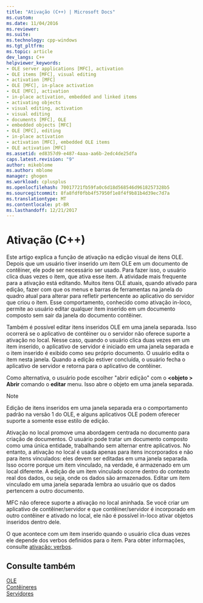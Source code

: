 ```yaml
---
title: "Ativação (C++) | Microsoft Docs"
ms.custom: 
ms.date: 11/04/2016
ms.reviewer: 
ms.suite: 
ms.technology: cpp-windows
ms.tgt_pltfrm: 
ms.topic: article
dev_langs: C++
helpviewer_keywords:
- OLE server applications [MFC], activation
- OLE items [MFC], visual editing
- activation [MFC]
- OLE [MFC], in-place activation
- OLE [MFC], activation
- in-place activation, embedded and linked items
- activating objects
- visual editing, activation
- visual editing
- documents [MFC], OLE
- embedded objects [MFC]
- OLE [MFC], editing
- in-place activation
- activation [MFC], embedded OLE items
- OLE activation [MFC]
ms.assetid: ed8357d9-e487-4aaa-aa6b-2edc4de25dfa
caps.latest.revision: "9"
author: mikeblome
ms.author: mblome
manager: ghogen
ms.workload: cplusplus
ms.openlocfilehash: 70017721fb59fa0c6d18d568546d9618257328b5
ms.sourcegitcommit: 8fa8fdf0fbb4f57950f1e8f4f9b81b4d39ec7d7a
ms.translationtype: MT
ms.contentlocale: pt-BR
ms.lasthandoff: 12/21/2017
---
```

# <a name="activation-c"></a>Ativação (C++)
Este artigo explica a função de ativação na edição visual de itens OLE. Depois que um usuário tiver inserido um item OLE em um documento de contêiner, ele pode ser necessário ser usado. Para fazer isso, o usuário clica duas vezes o item, que ativa esse item. A atividade mais frequente para a ativação está editando. Muitos itens OLE atuais, quando ativado para edição, fazer com que os menus e barras de ferramentas na janela do quadro atual para alterar para refletir pertencente ao aplicativo do servidor que criou o item. Esse comportamento, conhecido como ativação in-loco, permite ao usuário editar qualquer item inserido em um documento composto sem sair da janela do documento contêiner.  
  
 Também é possível editar itens inseridos OLE em uma janela separada. Isso ocorrerá se o aplicativo de contêiner ou o servidor não oferece suporte a ativação no local. Nesse caso, quando o usuário clica duas vezes em um item inserido, o aplicativo de servidor é iniciado em uma janela separada e o item inserido é exibido como seu próprio documento. O usuário edita o item nesta janela. Quando a edição estiver concluída, o usuário fecha o aplicativo de servidor e retorna para o aplicativo de contêiner.  
  
 Como alternativa, o usuário pode escolher "abrir edição" com o  **\<objeto > Abrir** comando o **editar** menu. Isso abre o objeto em uma janela separada.  
  
> [!NOTE]
>  Edição de itens inseridos em uma janela separada era o comportamento padrão na versão 1 do OLE, e alguns aplicativos OLE podem oferecer suporte a somente esse estilo de edição.  
  
 Ativação no local promove uma abordagem centrada no documento para criação de documentos. O usuário pode tratar um documento composto como uma única entidade, trabalhando sem alternar entre aplicativos. No entanto, a ativação no local é usada apenas para itens incorporados e não para itens vinculados: eles devem ser editadas em uma janela separada. Isso ocorre porque um item vinculado, na verdade, é armazenado em um local diferente. A edição de um item vinculado ocorre dentro do contexto real dos dados, ou seja, onde os dados são armazenados. Editar um item vinculado em uma janela separada lembra ao usuário que os dados pertencem a outro documento.  
  
 MFC não oferece suporte a ativação no local aninhada. Se você criar um aplicativo de contêiner/servidor e que contêiner/servidor é incorporado em outro contêiner e ativado no local, ele não é possível in-loco ativar objetos inseridos dentro dele.  
  
 O que acontece com um item inserido quando o usuário clica duas vezes ele depende dos verbos definidos para o item. Para obter informações, consulte [ativação: verbos](../mfc/activation-verbs.md).  
  
## <a name="see-also"></a>Consulte também  
 [OLE](../mfc/ole-in-mfc.md)   
 [Contêineres](../mfc/containers.md)   
 [Servidores](../mfc/servers.md)

